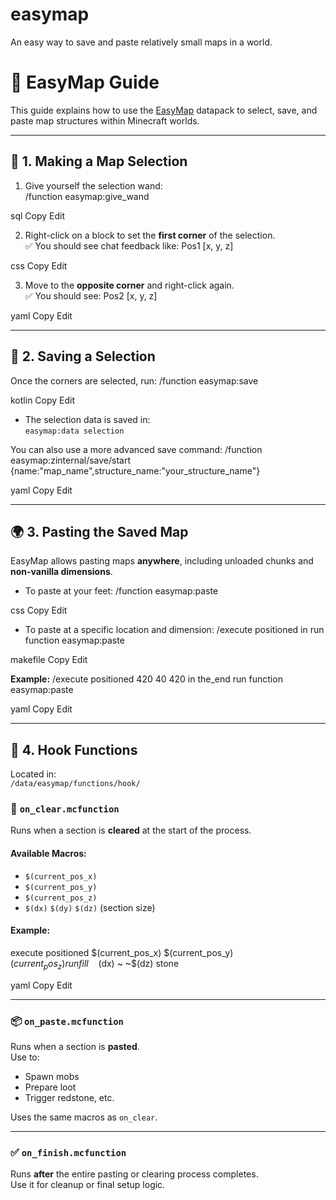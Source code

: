 # easymap
 An easy way to save and paste relatively small maps in a world.

# 📘 EasyMap Guide

This guide explains how to use the [EasyMap](http://minecraft.tools/) datapack to select, save, and paste map structures within Minecraft worlds.

---

## 📍 1. Making a Map Selection

1. Give yourself the selection wand:  
/function easymap:give_wand

sql
Copy
Edit

2. Right-click on a block to set the **first corner** of the selection.  
✅ You should see chat feedback like:
Pos1 [x, y, z]

css
Copy
Edit

3. Move to the **opposite corner** and right-click again.  
✅ You should see:
Pos2 [x, y, z]

yaml
Copy
Edit

---

## 💾 2. Saving a Selection

Once the corners are selected, run:
/function easymap:save

kotlin
Copy
Edit

- The selection data is saved in:  
  `easymap:data selection`

You can also use a more advanced save command:
/function easymap:zinternal/save/start {name:"map_name",structure_name:"your_structure_name"}

yaml
Copy
Edit

---

## 🌍 3. Pasting the Saved Map

EasyMap allows pasting maps **anywhere**, including unloaded chunks and **non-vanilla dimensions**.

- To paste at your feet:
/function easymap:paste

css
Copy
Edit

- To paste at a specific location and dimension:
/execute positioned <x> <y> <z> in <dimension> run function easymap:paste

makefile
Copy
Edit

**Example:**
/execute positioned 420 40 420 in the_end run function easymap:paste

yaml
Copy
Edit

---

## 🧩 4. Hook Functions

Located in:  
`/data/easymap/functions/hook/`

### 🔄 `on_clear.mcfunction`

Runs when a section is **cleared** at the start of the process.

#### Available Macros:
- `$(current_pos_x)`  
- `$(current_pos_y)`  
- `$(current_pos_z)`
- `$(dx)` `$(dy)` `$(dz)` (section size)

#### Example:
execute positioned $(current_pos_x) $(current_pos_y) $(current_pos_z) run fill ~ ~ ~ ~$(dx) ~ ~$(dz) stone

yaml
Copy
Edit

---

### 📦 `on_paste.mcfunction`

Runs when a section is **pasted**.  
Use to:
- Spawn mobs
- Prepare loot
- Trigger redstone, etc.

Uses the same macros as `on_clear`.

---

### ✅ `on_finish.mcfunction`

Runs **after** the entire pasting or clearing process completes.  
Use it for cleanup or final setup logic.

